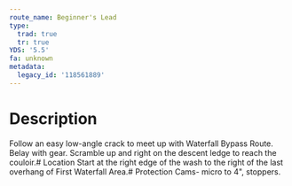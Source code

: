 ```yaml
---
route_name: Beginner's Lead
type:
  trad: true
  tr: true
YDS: '5.5'
fa: unknown
metadata:
  legacy_id: '118561889'
---
```

# Description
Follow an easy low-angle crack to meet up with Waterfall Bypass Route. Belay with gear. Scramble up and right on the descent ledge to reach the couloir.# Location
Start at the right edge of the wash to the right of the last overhang of First Waterfall Area.# Protection
Cams- micro to 4", stoppers.